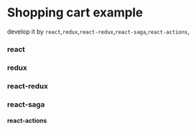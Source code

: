 # Shopping cart example
develop it by `react`,`redux`,`react-redux`,`react-saga`,`react-actions`,

### react 

### redux

### react-redux

### react-saga

#### react-actions

